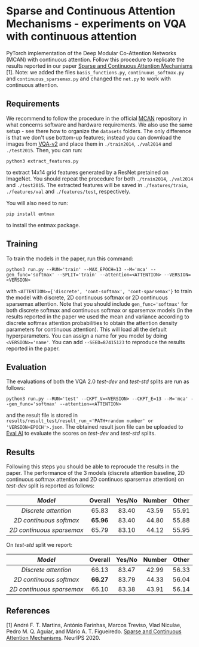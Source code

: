 # Sparse and Continuous Attention Mechanisms - experiments on VQA with continuous attention
PyTorch implementation of the Deep Modular Co-Attention Networks (MCAN) with continuous attention. Follow this procedure to replicate the results reported in our paper [Sparse and Continuous Attention Mechanisms](https://arxiv.org/abs/2006.07214) [1]. Note: we added the files `basis_functions.py`, `continuous_softmax.py` and `continuous_sparsemax.py` and changed the `net.py` to work with continuous attention.

## Requirements

We recommend to follow the procedure in the official [MCAN](https://github.com/MILVLG/mcan-vqa) repository in what concerns software and hardware requirements. We also use the same setup - see there how to organize the `datasets` folders. The only difference is that we don't use bottom-up features; instead you can download the images from [VQA-v2](https://visualqa.org/download.html) and place them in `./train2014`, `./val2014` and `./test2015`. Then, you can run:
```features
python3 extract_features.py
```
to extract 14x14 grid features generated by a ResNet pretained on ImageNet. You should repeat the procedure for both `./train2014`, `./val2014` and `./test2015`. The extracted features will be saved in `./features/train`, `./features/val` and `./features/test`, respectively. 

You will also need to run:

```entmax
pip install entmax
```
to install the entmax package.

## Training

To train the models in the paper, run this command:

```train
python3 run.py --RUN='train' --MAX_EPOCH=13 --M='mca' --gen_func='softmax' --SPLIT='train' --attention=<ATTENTION> --VERSION=<VERSION>
```
with ```<ATTENTION>={'discrete', 'cont-softmax', 'cont-sparsemax'}``` to train the model with discrete, 2D continuous softmax or 2D continuous sparsemax attention. Note that you should include ```gen_func='softmax'``` for both discrete softmax and continuous softmax or sparsemax models (in the results reported in the paper we used the mean and variance according to discrete softmax attention probabilities to obtain the attention density parameters for continuous attention). This will load all the default hyperparameters. You can assign a name for you model by doing ```<VERSION>='name'```. You can add ```--SEED=87415123``` to reproduce the results reported in the paper.

## Evaluation

The evaluations of both the VQA 2.0 *test-dev* and *test-std* splits are run as follows:

```eval
python3 run.py --RUN='test' --CKPT_V=<VERSION> --CKPT_E=13 --M='mca' --gen_func='softmax' --attention=<ATTENTION>

```
and the result file is stored in ```results/result_test/result_run_<'PATH+random number' or 'VERSION+EPOCH'>.json```. The obtained result json file can be uploaded to [Eval AI](https://evalai.cloudcv.org/web/challenges/challenge-page/163/overview) to evaluate the scores on *test-dev* and *test-std* splits.

## Results

Following this steps you should be able to reprocude the results in the paper. The performance of the 3 models (discrete attention baseline, 2D continuous softmax attention and 2D continuos sparsemax attention) on *test-dev* split is reported as follows:

_Model_ | Overall | Yes/No | Number | Other  
:-: | :-: | :-: | :-: | :-:
_Discrete attention_      | 65.83    | 83.40     | 43.59 | 55.91 | 
_2D continuous softmax_   | **65.96**| 83.40     | 44.80 | 55.88 |
_2D continuous sparsemax_ | 65.79    | 83.10     | 44.12 | 55.95 |

On *test-std* split we report:

_Model_ | Overall | Yes/No | Number | Other  
:-: | :-: | :-: | :-: | :-:
_Discrete attention_      | 66.13    | 83.47     | 42.99 | 56.33 | 
_2D continuous softmax_   | **66.27**| 83.79     | 44.33 | 56.04 |
_2D continuous sparsemax_ | 66.10    | 83.38     | 43.91 | 56.14 |

## References

[1] André F. T. Martins, António Farinhas, Marcos Treviso, Vlad Niculae, Pedro M. Q. Aguiar, and Mário A. T. Figueiredo. [Sparse and Continuous Attention Mechanisms](https://arxiv.org/abs/2006.07214). NeurIPS 2020.


